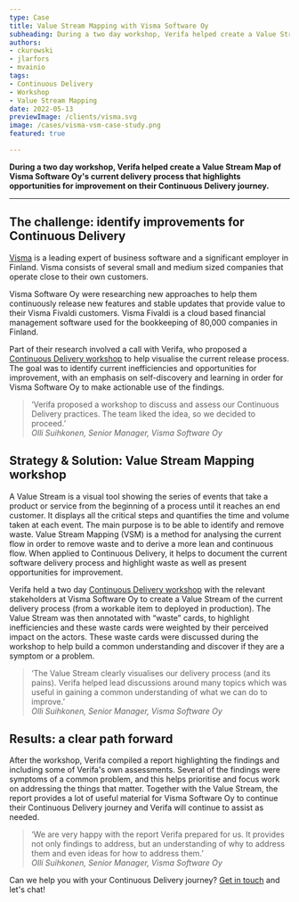 ```yaml
---
type: Case
title: Value Stream Mapping with Visma Software Oy
subheading: During a two day workshop, Verifa helped create a Value Stream of Visma Software Oy's current delivery process that highlights opportunities for improvement on their Continuous Delivery journey.
authors:
- ckurowski
- jlarfors
- mvainio
tags:
- Continuous Delivery
- Workshop
- Value Stream Mapping
date: 2022-05-13
previewImage: /clients/visma.svg
image: /cases/visma-vsm-case-study.png
featured: true

---
```


**During a two day workshop, Verifa helped create a Value Stream Map of Visma Software Oy's current delivery process that highlights opportunities for improvement on their Continuous Delivery journey.**

***

## The challenge: identify improvements for Continuous Delivery

[Visma](https://www.visma.fi/) is a leading expert of business software and a significant employer in Finland. Visma consists of several small and medium sized companies that operate close to their own customers.

Visma Software Oy were researching new approaches to help them continuously release new features and stable updates that provide value to their Visma Fivaldi customers. Visma Fivaldi is a cloud based financial management software used for the bookkeeping of 80,000 companies in Finland.

Part of their research involved a call with Verifa, who proposed a [Continuous Delivery workshop](https://verifa.io/work/continuous-delivery-workshop/) to help visualise the current release process. The goal was to identify current inefficiencies and opportunities for improvement, with an emphasis on self-discovery and learning in order for Visma Software Oy to make actionable use of the findings.

<blockquote>
  ‘Verifa proposed a workshop to discuss and assess our Continuous Delivery practices. The team liked the idea, so we decided to proceed.’
  <br/>
  <cite>Olli Suihkonen, Senior Manager, Visma Software Oy</cite>
</blockquote>

## Strategy & Solution: Value Stream Mapping workshop

A Value Stream is a visual tool showing the series of events that take a product or service from the beginning of a process until it reaches an end customer. It displays all the critical steps and quantifies the time and volume taken at each event. The main purpose is to be able to identify and remove waste.
Value Stream Mapping (VSM) is a method for analysing the current flow in order to remove waste and to derive a more lean and continuous flow. When applied to Continuous Delivery, it helps to document the current software delivery process and highlight waste as well as present opportunities for improvement.

Verifa held a two day [Continuous Delivery workshop](https://verifa.io/work/continuous-delivery-workshop/) with the relevant stakeholders at Visma Software Oy to create a Value Stream of the current delivery process (from a workable item to deployed in production). The Value Stream was then annotated with “waste” cards, to highlight inefficiencies and these waste cards were weighted by their perceived impact on the actors. These waste cards were discussed during the workshop to help build a common understanding and discover if they are a symptom or a problem.

<blockquote>
  ‘The Value Stream clearly visualises our delivery process (and its pains). Verifa helped lead discussions around many topics which was useful in gaining a common understanding of what we can do to improve.’
  <br/>
  <cite>Olli Suihkonen, Senior Manager, Visma Software Oy</cite>
</blockquote>

## Results: a clear path forward

After the workshop, Verifa compiled a report highlighting the findings and including some of Verifa's own assessments. Several of the findings were symptoms of a common problem, and this helps prioritise and focus work on addressing the things that matter. Together with the Value Stream, the report provides a lot of useful material for Visma Software Oy to continue their Continuous Delivery journey and Verifa will continue to assist as needed.

<blockquote>
  ‘We are very happy with the report Verifa prepared for us. It provides not only findings to address, but an understanding of why to address them and even ideas for how to address them.’
  <br/>
  <cite>Olli Suihkonen, Senior Manager, Visma Software Oy</cite>
</blockquote>

Can we help you with your Continuous Delivery journey? [Get in touch](https://verifa.io/contact/) and let's chat!
